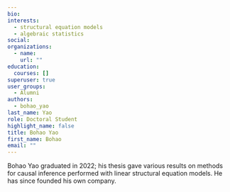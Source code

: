 ```yaml
---
bio: 
interests:
  - structural equation models
  - algebraic statistics
social:
organizations:
  - name: 
    url: ""
education:
  courses: []
superuser: true
user_groups:
  - Alumni
authors:
  - bohao_yao
last_name: Yao
role: Doctoral Student
highlight_name: false
title: Bohao Yao
first_name: Bohao
email: ""
---
```

Bohao Yao graduated in 2022; his thesis gave various results on methods for causal
inference performed with linear structural equation models.  He has since founded
his own company.
